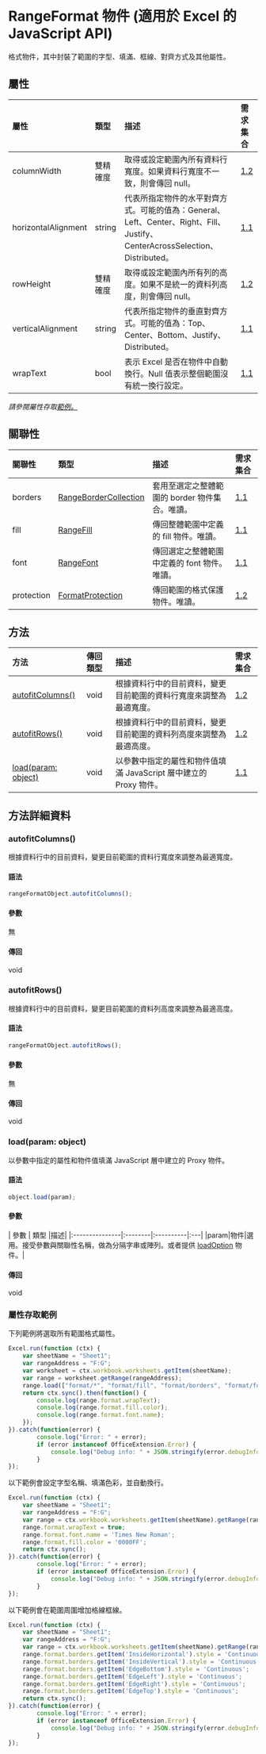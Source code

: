 # <a name="rangeformat-object-javascript-api-for-excel"></a>RangeFormat 物件 (適用於 Excel 的 JavaScript API)

格式物件，其中封裝了範圍的字型、填滿、框線、對齊方式及其他屬性。

## <a name="properties"></a>屬性

| 屬性	     | 類型	   |描述| 需求集合|
|:---------------|:--------|:----------|:----|
|columnWidth|雙精確度|取得或設定範圍內所有資料行寬度。如果資料行寬度不一致，則會傳回 null。|[1.2](../requirement-sets/excel-api-requirement-sets.md)|
|horizontalAlignment|string|代表所指定物件的水平對齊方式。可能的值為：General、Left、Center、Right、Fill、Justify、CenterAcrossSelection、Distributed。|[1.1](../requirement-sets/excel-api-requirement-sets.md)|
|rowHeight|雙精確度|取得或設定範圍內所有列的高度。如果不是統一的資料列高度，則會傳回 null。|[1.2](../requirement-sets/excel-api-requirement-sets.md)|
|verticalAlignment|string|代表所指定物件的垂直對齊方式。可能的值為：Top、Center、Bottom、Justify、Distributed。|[1.1](../requirement-sets/excel-api-requirement-sets.md)|
|wrapText|bool|表示 Excel 是否在物件中自動換行。Null 值表示整個範圍沒有統一換行設定。|[1.1](../requirement-sets/excel-api-requirement-sets.md)|

_請參閱屬性存取[範例。](#property-access-examples)_

## <a name="relationships"></a>關聯性
| 關聯性 | 類型	   |描述| 需求集合|
|:---------------|:--------|:----------|:----|
|borders|[RangeBorderCollection](rangebordercollection.md)|套用至選定之整體範圍的 border 物件集合。唯讀。|[1.1](../requirement-sets/excel-api-requirement-sets.md)|
|fill|[RangeFill](rangefill.md)|傳回整體範圍中定義的 fill 物件。唯讀。|[1.1](../requirement-sets/excel-api-requirement-sets.md)|
|font|[RangeFont](rangefont.md)|傳回選定之整體範圍中定義的 font 物件。唯讀。|[1.1](../requirement-sets/excel-api-requirement-sets.md)|
|protection|[FormatProtection](formatprotection.md)|傳回範圍的格式保護物件。唯讀。|[1.2](../requirement-sets/excel-api-requirement-sets.md)|

## <a name="methods"></a>方法

| 方法           | 傳回類型    |描述| 需求集合|
|:---------------|:--------|:----------|:----|
|[autofitColumns()](#autofitcolumns)|void|根據資料行中的目前資料，變更目前範圍的資料行寬度來調整為最適寬度。|[1.2](../requirement-sets/excel-api-requirement-sets.md)|
|[autofitRows()](#autofitrows)|void|根據資料行中的目前資料，變更目前範圍的資料列高度來調整為最適高度。|[1.2](../requirement-sets/excel-api-requirement-sets.md)|
|[load(param: object)](#loadparam-object)|void|以參數中指定的屬性和物件值填滿 JavaScript 層中建立的 Proxy 物件。|[1.1](../requirement-sets/excel-api-requirement-sets.md)|

## <a name="method-details"></a>方法詳細資料


### <a name="autofitcolumns"></a>autofitColumns()
根據資料行中的目前資料，變更目前範圍的資料行寬度來調整為最適寬度。

#### <a name="syntax"></a>語法
```js
rangeFormatObject.autofitColumns();
```

#### <a name="parameters"></a>參數
無

#### <a name="returns"></a>傳回
void

### <a name="autofitrows"></a>autofitRows()
根據資料行中的目前資料，變更目前範圍的資料列高度來調整為最適高度。

#### <a name="syntax"></a>語法
```js
rangeFormatObject.autofitRows();
```

#### <a name="parameters"></a>參數
無

#### <a name="returns"></a>傳回
void

### <a name="loadparam-object"></a>load(param: object)
以參數中指定的屬性和物件值填滿 JavaScript 層中建立的 Proxy 物件。

#### <a name="syntax"></a>語法
```js
object.load(param);
```

#### <a name="parameters"></a>參數
| 參數	    | 類型	   |描述|
|:---------------|:--------|:----------|:---|
|param|物件|選用。接受參數與關聯性名稱，做為分隔字串或陣列。或者提供 [loadOption](loadoption.md) 物件。|

#### <a name="returns"></a>傳回
void
### <a name="property-access-examples"></a>屬性存取範例

下列範例將選取所有範圍格式屬性。 

```js
Excel.run(function (ctx) { 
    var sheetName = "Sheet1";
    var rangeAddress = "F:G";
    var worksheet = ctx.workbook.worksheets.getItem(sheetName);
    var range = worksheet.getRange(rangeAddress);
    range.load(["format/*", "format/fill", "format/borders", "format/font"]);
    return ctx.sync().then(function() {
        console.log(range.format.wrapText);
        console.log(range.format.fill.color);
        console.log(range.format.font.name);
    });
}).catch(function(error) {
        console.log("Error: " + error);
        if (error instanceof OfficeExtension.Error) {
            console.log("Debug info: " + JSON.stringify(error.debugInfo));
        }
});
```

以下範例會設定字型名稱、填滿色彩，並自動換行。 

```js
Excel.run(function (ctx) { 
    var sheetName = "Sheet1";
    var rangeAddress = "F:G";
    var range = ctx.workbook.worksheets.getItem(sheetName).getRange(rangeAddress);
    range.format.wrapText = true;
    range.format.font.name = 'Times New Roman';
    range.format.fill.color = '0000FF';
    return ctx.sync(); 
}).catch(function(error) {
        console.log("Error: " + error);
        if (error instanceof OfficeExtension.Error) {
            console.log("Debug info: " + JSON.stringify(error.debugInfo));
        }
});
```

以下範例會在範圍周圍增加格線框線。

```js
Excel.run(function (ctx) { 
    var sheetName = "Sheet1";
    var rangeAddress = "F:G";
    var range = ctx.workbook.worksheets.getItem(sheetName).getRange(rangeAddress);
    range.format.borders.getItem('InsideHorizontal').style = 'Continuous';
    range.format.borders.getItem('InsideVertical').style = 'Continuous';
    range.format.borders.getItem('EdgeBottom').style = 'Continuous';
    range.format.borders.getItem('EdgeLeft').style = 'Continuous';
    range.format.borders.getItem('EdgeRight').style = 'Continuous';
    range.format.borders.getItem('EdgeTop').style = 'Continuous';
    return ctx.sync(); 
}).catch(function(error) {
        console.log("Error: " + error);
        if (error instanceof OfficeExtension.Error) {
            console.log("Debug info: " + JSON.stringify(error.debugInfo));
        }
});
```